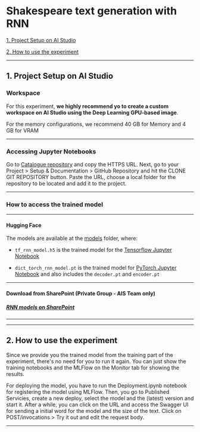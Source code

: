 # Shakespeare text generation with RNN

 [1. Project Setup on AI Studio](#1-project-setup-on-ai-studio)

 [2. How to use the experiment](#2-how-to-use-the-experiment)
 
 ---

 ## 1. Project Setup on AI Studio

 ### Workspace
 For this experiment, **we highly recommend yo to create a custom workspace on AI Studio using the Deep Learning GPU-based image**. 


 For the memory configurations, we recommend 40 GB for Memory and 4 GB for VRAM

---
 ### Accessing Jupyter Notebooks

Go to [Catalogue repository](https://github.com/HPInc/aistudio-samples) and copy the HTTPS URL. Next, go to your Project > Setup & Documentation > GitHub Repository and hit the CLONE GIT REPOSITORY button. Paste the URL, choose a local folder for the repository to be located and add it to the project.

 ---

 ### How to access the trained model
 ---
 #### Hugging Face

The models are available at the [models](models/) folder, where:

- `tf_rnn_model.h5` is the trained model for the [Tensorflow Jupyter Notebook](RNN_for_text_generation_TF.ipynb)

- `dict_torch_rnn_model.pt` is the trained model for [PyTorch Jupyter Notebook](RNN_for_text_generation_Torch.ipynb) and also includes the `decoder.pt` and `encoder.pt`


---
#### Download from SharePoint (Private Group - AIS Team only)

##### [RNN models on SharePoint](https://hp.sharepoint.com/:f:/r/teams/HPDataSciencePlatform/Shared%20Documents/QA/%5BiUAT%5D%20Data%20sources/Models/RNNs?csf=1&web=1&e=1hgHAx)
---

---

 ## 2. How to use the experiment

Since we provide you the trained model from the training part of the experiment, there's no need for you to run it again. You can just show the training notebooks and the MLFlow on the Monitor tab for showing the results.

For deploying the model, you have to run the Deployment.ipynb notebook for registering the model using MLFlow. Then, you go to Published Servicies, create a new deploy, select the model and the (latest) version and start it. After a while, you can click on the URL and access the Swagger UI for sending a initial word for the model and the size of the text. Click on POST/invocations > Try it out and edit the request body. 

---